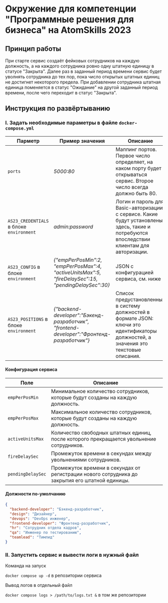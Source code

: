 # Окружение для компетенции "Программные решения для бизнеса" на AtomSkills 2023

## Принцип работы
При старте сервис создаёт фейковых сотрудников на каждую должность, а на каждого сотрудника ровно одну штатную единицу в статусе "Закрыта". Далее раз в заданный период времени сервис будет уволнять сотрудника до тех пор, пока число открытых штатных единиц не достигнет некоторого предела. При добавлении сотрудника штатная единица поменяется в статус "Ожидание" на другой заданный период времени, после чего переходит в статус "Закрыта".

## Инструкция по развёртыванию

### I. Задать необходимые параметры в файле `docker-compose.yml`

| Парметр | Пример значения | Описание |
| --- | --- | --- |
| `ports` | _5000:80_ | Маппинг портов. Первое число определяет, на каком порту будет открываться сервис. Второе число всегда должно быть 80. |
| `AS23_CREDENTIALS` в блоке `environment` | _admin:password_ | Логин и пароль для Basic-авторизации с сервисе. Какие будут установлены здесь, такие и потребуются впоследствии клиентам для авторизации. |
| `AS23_CONFIG` в блоке `environment` | _{"empPerPosMin":2, "empPerPosMax":4, "activeUnitsMax":5, "fireDelaySec":15, "pendingDelaySec":30}_ | JSON с конфигурацией сервиса, см. ниже |
| `AS23_POSITIONS` в блоке `environment` | _{"backend-developer":"Бэкенд-разработчик", "frontend-developer":"Фронтенд-разработчик"}_ | Список предустановленных в систему должностей в формате JSON: ключи это идентификаторы должностей, а значения это текстовые описания. |

#### Конфигурация сервиса
| Поле | Описание |
| --- | --- |
| `empPerPosMin` | Минимальное количество сотрудников, которые будут созданы на каждую должность. |
| `empPerPosMax` | Максимальное количество сотрудников, которые будут созданы на каждую должность. |
| `activeUnitsMax` | Количество свободных штатных единиц, после которого прекращается увольнение сотрудников. |
| `fireDelaySec` | Промежуток времени в секундах между увольнениями сотрудников. |
| `pendingDelaySec` | Промежуток времени в секундах от регистрации нового сотрудника до закрытия его штатной единицы. |

#### Должности по-умолчанию
```json
{
  "backend-developer": "Бэкенд-разработчик",
  "design": "Дизайнер",
  "devops": "DevOps инженер",
  "frontend-developer": "Фронтенд-разработчик",
  "hr": "Сотрудник отдела кадров",
  "qa": "Инженер по тестированию",
  "teamlead": "Тимлид"
}
```

### II. Запустить сервис и вывести логи в нужный файл

Команда на запуск

`docker compose up -d` в репозитории сервиса

Вывод логов в отдельный файл

`docker compose logs > /path/to/logs.txt &` в том же репозитории
